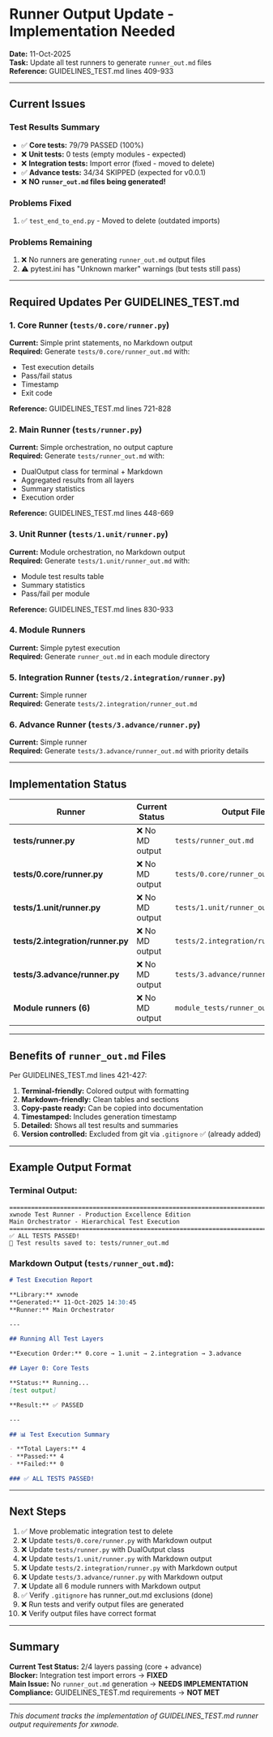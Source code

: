 # Runner Output Update - Implementation Needed

**Date:** 11-Oct-2025  
**Task:** Update all test runners to generate `runner_out.md` files  
**Reference:** GUIDELINES_TEST.md lines 409-933

---

## Current Issues

### Test Results Summary
- ✅ **Core tests:** 79/79 PASSED (100%)
- ❌ **Unit tests:** 0 tests (empty modules - expected)
- ❌ **Integration tests:** Import error (fixed - moved to delete)
- ✅ **Advance tests:** 34/34 SKIPPED (expected for v0.0.1)
- ❌ **NO `runner_out.md` files being generated!**

### Problems Fixed
1. ✅ `test_end_to_end.py` - Moved to delete (outdated imports)

### Problems Remaining
1. ❌ No runners are generating `runner_out.md` output files
2. ⚠️  pytest.ini has "Unknown marker" warnings (but tests still pass)

---

## Required Updates Per GUIDELINES_TEST.md

### 1. Core Runner (`tests/0.core/runner.py`)
**Current:** Simple print statements, no Markdown output  
**Required:** Generate `tests/0.core/runner_out.md` with:
- Test execution details
- Pass/fail status
- Timestamp
- Exit code

**Reference:** GUIDELINES_TEST.md lines 721-828

### 2. Main Runner (`tests/runner.py`)
**Current:** Simple orchestration, no output capture  
**Required:** Generate `tests/runner_out.md` with:
- DualOutput class for terminal + Markdown
- Aggregated results from all layers
- Summary statistics
- Execution order

**Reference:** GUIDELINES_TEST.md lines 448-669

### 3. Unit Runner (`tests/1.unit/runner.py`)
**Current:** Module orchestration, no Markdown output  
**Required:** Generate `tests/1.unit/runner_out.md` with:
- Module test results table
- Summary statistics
- Pass/fail per module

**Reference:** GUIDELINES_TEST.md lines 830-933

### 4. Module Runners
**Current:** Simple pytest execution  
**Required:** Generate `runner_out.md` in each module directory

### 5. Integration Runner (`tests/2.integration/runner.py`)
**Current:** Simple runner  
**Required:** Generate `tests/2.integration/runner_out.md`

### 6. Advance Runner (`tests/3.advance/runner.py`)
**Current:** Simple runner  
**Required:** Generate `tests/3.advance/runner_out.md` with priority details

---

## Implementation Status

| Runner | Current Status | Output File | Implementation |
|--------|----------------|-------------|----------------|
| **tests/runner.py** | ❌ No MD output | `tests/runner_out.md` | Need DualOutput class |
| **tests/0.core/runner.py** | ❌ No MD output | `tests/0.core/runner_out.md` | Need implementation |
| **tests/1.unit/runner.py** | ❌ No MD output | `tests/1.unit/runner_out.md` | Need implementation |
| **tests/2.integration/runner.py** | ❌ No MD output | `tests/2.integration/runner_out.md` | Need implementation |
| **tests/3.advance/runner.py** | ❌ No MD output | `tests/3.advance/runner_out.md` | Need implementation |
| **Module runners (6)** | ❌ No MD output | `module_tests/runner_out.md` | Need implementation |

---

## Benefits of `runner_out.md` Files

Per GUIDELINES_TEST.md lines 421-427:

1. **Terminal-friendly:** Colored output with formatting
2. **Markdown-friendly:** Clean tables and sections
3. **Copy-paste ready:** Can be copied into documentation
4. **Timestamped:** Includes generation timestamp
5. **Detailed:** Shows all test results and summaries
6. **Version controlled:** Excluded from git via `.gitignore` ✅ (already added)

---

## Example Output Format

### Terminal Output:
```
================================================================================
xwnode Test Runner - Production Excellence Edition
Main Orchestrator - Hierarchical Test Execution
================================================================================
✅ ALL TESTS PASSED!
📝 Test results saved to: tests/runner_out.md
```

### Markdown Output (`tests/runner_out.md`):
```markdown
# Test Execution Report

**Library:** xwnode  
**Generated:** 11-Oct-2025 14:30:45  
**Runner:** Main Orchestrator

---

## Running All Test Layers

**Execution Order:** 0.core → 1.unit → 2.integration → 3.advance

## Layer 0: Core Tests

**Status:** Running...
[test output]

**Result:** ✅ PASSED

---

## 📊 Test Execution Summary

- **Total Layers:** 4
- **Passed:** 4
- **Failed:** 0

### ✅ ALL TESTS PASSED!
```

---

## Next Steps

1. ✅ Move problematic integration test to delete
2. ❌ Update `tests/0.core/runner.py` with Markdown output
3. ❌ Update `tests/runner.py` with DualOutput class
4. ❌ Update `tests/1.unit/runner.py` with Markdown output
5. ❌ Update `tests/2.integration/runner.py` with Markdown output
6. ❌ Update `tests/3.advance/runner.py` with Markdown output
7. ❌ Update all 6 module runners with Markdown output
8. ✅ Verify `.gitignore` has runner_out.md exclusions (done)
9. ❌ Run tests and verify output files are generated
10. ❌ Verify output files have correct format

---

## Summary

**Current Test Status:** 2/4 layers passing (core + advance)  
**Blocker:** Integration test import errors → **FIXED**  
**Main Issue:** No `runner_out.md` generation → **NEEDS IMPLEMENTATION**  
**Compliance:** GUIDELINES_TEST.md requirements → **NOT MET**

---

*This document tracks the implementation of GUIDELINES_TEST.md runner output requirements for xwnode.*

